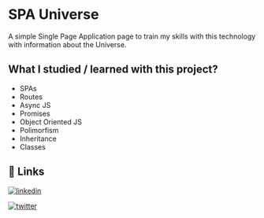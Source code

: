 # SPA Universe

A simple Single Page Application page to train my skills with this technology with information about the Universe.



## What I studied / learned with this project?

- SPAs
- Routes
- Async JS
- Promises
- Object Oriented JS
- Polimorfism
- Inheritance
- Classes


## 🔗 Links
[![linkedin](https://img.shields.io/badge/linkedin-0A66C2?style=for-the-badge&logo=linkedin&logoColor=white)](www.linkedin.com/in/renanr0cha)

[![twitter](https://img.shields.io/badge/twitter-1DA1F2?style=for-the-badge&logo=twitter&logoColor=white)](https://twitter.com/renanr0chadev)
